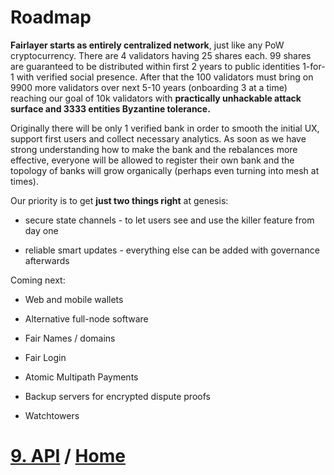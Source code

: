 # Roadmap

**Fairlayer starts as entirely centralized network**, just like any PoW cryptocurrency. There are 4 validators having 25 shares each. 99 shares are guaranteed to be distributed within first 2 years to public identities 1-for-1 with verified social presence. After that the 100 validators must bring on 9900 more validators over next 5-10 years (onboarding 3 at a time) reaching our goal of 10k validators with **practically unhackable attack surface and 3333 entities Byzantine tolerance.**

Originally there will be only 1 verified bank in order to smooth the initial UX, support first users and collect necessary analytics. As soon as we have strong understanding how to make the bank and the rebalances more effective, everyone will be allowed to register their own bank and the topology of banks will grow organically (perhaps even turning into mesh at times).

Our priority is to get **just two things right** at genesis:

- secure state channels - to let users see and use the killer feature from day one

- reliable smart updates - everything else can be added with governance afterwards

Coming next:

- Web and mobile wallets

- Alternative full-node software

- Fair Names / domains

- Fair Login

- Atomic Multipath Payments

- Backup servers for encrypted dispute proofs

- Watchtowers

# [9. API](/09_receive_and_pay.md) / [Home](/README.md)

